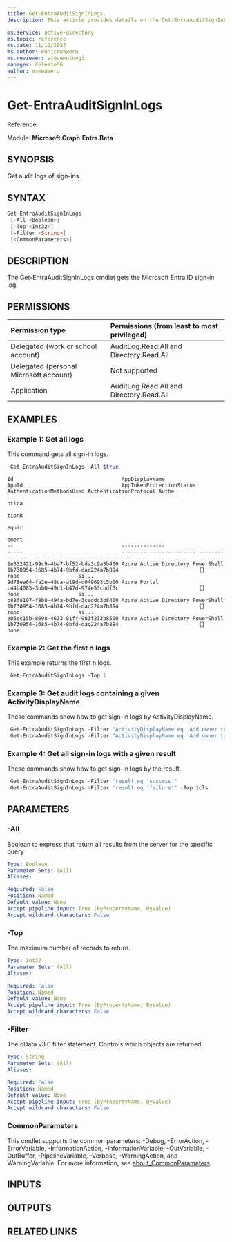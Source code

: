 ```yaml
---
title: Get-EntraAuditSignInLogs.
description: This article provides details on the Get-EntraAuditSignInLogs command.

ms.service: active-directory
ms.topic: reference
ms.date: 11/10/2023
ms.author: eunicewaweru
ms.reviewer: stevemutungi
manager: CelesteDG
author: msewaweru
---
```


# Get-EntraAuditSignInLogs

Reference

Module: **Microsoft.Graph.Entra.Beta**

## SYNOPSIS

Get audit logs of sign-ins.

## SYNTAX

```powershell
Get-EntraAuditSignInLogs 
 [-All <Boolean>]
 [-Top <Int32>] 
 [-Filter <String>] 
 [<CommonParameters>]
```

## DESCRIPTION  
  
The Get-EntraAuditSignInLogs cmdlet gets the Microsoft Entra ID sign-in log.

## PERMISSIONS

|Permission type      | Permissions (from least to most privileged)              |
|:--------------------|:---------------------------------------------------------|
|Delegated (work or school account) | AuditLog.Read.All and Directory.Read.All   |
|Delegated (personal Microsoft account) | Not supported   |
|Application | AuditLog.Read.All and Directory.Read.All |

## EXAMPLES

### Example 1: Get all logs

This command gets all sign-in logs.

```powershell
 Get-EntraAuditSignInLogs -All $true 
``` 
```Output
Id                                   AppDisplayName                     AppId                                AppTokenProtectionStatus AuthenticationMethodsUsed AuthenticationProtocol Authe
                                                                                                                                                                                       ntica
                                                                                                                                                                                       tionR
                                                                                                                                                                                       equir
                                                                                                                                                                                       ement
--                                   --------------                     -----                                ------------------------ ------------------------- ---------------------- -----
1e332421-99c9-4ba7-bf52-bda3c9a3b400 Azure Active Directory PowerShell  1b730954-1685-4b74-9bfd-dac224a7b894                          {}                        ropc                   si...
9d78ea64-fa2e-48ca-a19d-d049693c5b00 Azure Portal                       c44b4083-3bb0-49c1-b47d-974e53cbdf3c                          {}                        none                   si...
b88f8107-f8b8-494a-bd7e-3ceddc3b8400 Azure Active Directory PowerShell  1b730954-1685-4b74-9bfd-dac224a7b894                          {}                        ropc                   si...
e05ec15b-8698-4633-81ff-983f233b8500 Azure Active Directory PowerShell  1b730954-1685-4b74-9bfd-dac224a7b894                          {}                        none
```

### Example 2: Get the first n logs

This example returns the first n logs.

```powershell
 Get-EntraAuditSignInLogs -Top 1
```

### Example 3: Get audit logs containing a given ActivityDisplayName

These commands show how to get sign-in logs by ActivityDisplayName.

```powershell
 Get-EntraAuditSignInLogs -Filter "ActivityDisplayName eq 'Add owner to application'"
 Get-EntraAuditSignInLogs -Filter "ActivityDisplayName eq 'Add owner to application'" -Top 1
```


### Example 4: Get all sign-in logs with a given result

These commands show how to get sign-in logs by the result.

```powershell
 Get-EntraAuditSignInLogs -Filter "result eq 'success'"
 Get-EntraAuditSignInLogs -Filter "result eq 'failure'" -Top 1cls
```


## PARAMETERS

### -All
Boolean to express that return all results from the server for the specific query

```yaml
Type: Boolean
Parameter Sets: (All)
Aliases:

Required: False
Position: Named
Default value: None
Accept pipeline input: True (ByPropertyName, ByValue)
Accept wildcard characters: False
```

### -Top
The maximum number of records to return.

```yaml
Type: Int32
Parameter Sets: (All)
Aliases:

Required: False
Position: Named
Default value: None
Accept pipeline input: True (ByPropertyName, ByValue)
Accept wildcard characters: False
```

### -Filter
The oData v3.0 filter statement. 
Controls which objects are returned.

```yaml
Type: String
Parameter Sets: (All)
Aliases:

Required: False
Position: Named
Default value: None
Accept pipeline input: True (ByPropertyName, ByValue)
Accept wildcard characters: False
```

### CommonParameters
This cmdlet supports the common parameters: -Debug, -ErrorAction, -ErrorVariable, -InformationAction, -InformationVariable, -OutVariable, -OutBuffer, -PipelineVariable, -Verbose, -WarningAction, and -WarningVariable. For more information, see [about_CommonParameters](http://go.microsoft.com/fwlink/?LinkID=113216).

## INPUTS


## OUTPUTS


## RELATED LINKS
